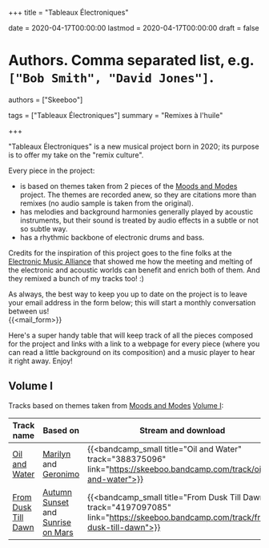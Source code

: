 +++
title = "Tableaux Électroniques"

date = 2020-04-17T00:00:00
lastmod = 2020-04-17T00:00:00
draft = false

# Authors. Comma separated list, e.g. `["Bob Smith", "David Jones"]`.
authors = ["Skeeboo"]

tags = ["Tableaux Électroniques"]
summary = "Remixes à l'huile"


+++

"Tableaux Électroniques" is a new musical project born in 2020; its purpose is to offer my take on the "remix culture".

Every piece in the project:

* is based on themes taken from 2 pieces of the [Moods and Modes](/post/moods_and_modes) project. The themes are recorded anew, so they are citations more than remixes (no audio sample is taken from the original).
* has melodies and background harmonies generally played by acoustic instruments, but their sound is treated by audio effects in a subtle or not so subtle way.
* has a rhythmic backbone of electronic drums and bass.

Credits for the inspiration of this project goes to the fine folks at the [Electronic Music Alliance](https://1emalliance.weebly.com/) that showed me how the meeting and melting of the electronic and acoustic worlds can benefit and enrich both of them. And they remixed a bunch of my tracks too! :)

As always, the best way to keep you up to date on the project is to leave your email address in the form below; this will start a monthly conversation between us! </br>
{{<mail_form>}}

Here's a super handy table that will keep track of all the pieces composed for the project and links with a link to a webpage for every piece (where you can read a little background on its composition) and a music player to hear it right away. Enjoy!

## Volume I

Tracks based on themes taken from [Moods and Modes](/post/moods_and_modes) [Volume I](/music/moods_and_modes_vol1):

| Track name | Based on | Stream and download | Lead instrument |
| --- | --- | --- | --- |
| [Oil and Water](/music/oil_and_water) | [Marilyn](/music/marilyn) and <br/>  [Geronimo](/music/geronimo)| {{<bandcamp_small title="Oil and Water" track="388375096" link="https://skeeboo.bandcamp.com/track/oil-and-water">}}| Clarinet |
| [From Dusk Till Dawn](/music/from_dusk_till_dawn) | [Autumn Sunset](/music/autumn_sunset) and <br/>  [Sunrise on Mars](/music/sunrise_on_mars)| {{<bandcamp_small title="From Dusk Till Dawn" track="4197097085" link="https://skeeboo.bandcamp.com/track/from-dusk-till-dawn">}} | Oboe |
